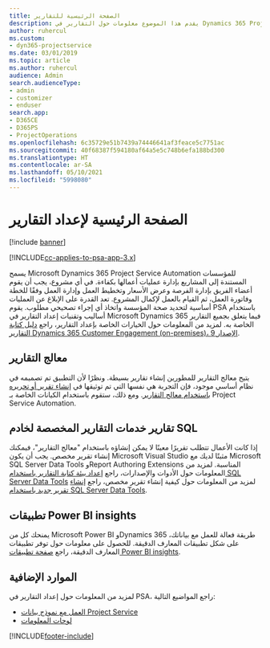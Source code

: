 ```yaml
---
title: الصفحة الرئيسية للتقارير
description: يقدم هذا الموضوع معلومات حول التقارير في Dynamics 365 Project Service Automation.
author: ruhercul
ms.custom:
- dyn365-projectservice
ms.date: 03/01/2019
ms.topic: article
ms.author: ruhercul
audience: Admin
search.audienceType:
- admin
- customizer
- enduser
search.app:
- D365CE
- D365PS
- ProjectOperations
ms.openlocfilehash: 6c35729e51b7439a74446641af3feace5c7751ac
ms.sourcegitcommit: 40f68387f594180af64a5e5c748b6efa188bd300
ms.translationtype: HT
ms.contentlocale: ar-SA
ms.lasthandoff: 05/10/2021
ms.locfileid: "5998080"
---
```

# <a name="reporting-home-page"></a>الصفحة الرئيسية لإعداد التقارير

[!include [banner](../includes/psa-now-project-operations.md)]

[!INCLUDE[cc-applies-to-psa-app-3.x](../includes/cc-applies-to-psa-app-3x.md)]

يسمح Microsoft Dynamics 365 Project Service Automation للمؤسسات المستندة إلى المشاريع بإدارة عمليات أعمالها بكفاءة. في أي مشروع، يجب أن يقوم أعضاء الفريق بإدارة الفرصة وعرض الأسعار وتخطيط العمل وإدارة العمل وفقًا للخطة وفاتورة العمل، ثم القيام بالعمل لإكمال المشروع. تعد القدرة على الإبلاغ عن العمليات أساسية لتحديد صحة المؤسسة واتخاذ أي إجراء تصحيحي مطلوب. يقوم PSA باستخدام أساليب وتقنيات إعداد التقارير في Microsoft Dynamics 365 فيما يتعلق بجميع التقارير الخاصة به. لمزيد من المعلومات حول الخيارات الخاصة بإعداد التقارير، راجع [دليل كتابة التقارير Dynamics 365 Customer Engagement (on-premises)، الإصدار 9](/dynamics365/customerengagement/on-premises/analytics/reporting-analytics-with-dynamics-365).

## <a name="report-wizard"></a>معالج التقارير

يتيح معالج التقارير للمطورين إنشاء تقارير بسيطة. ونظرًا لأن التطبيق تم تصميمه في نظام أساسي موجود، فإن التجربة هي نفسها التي تم توثيقها في [إنشاء تقرير أو تحريره باستخدام معالج التقارير](/dynamics365/customerengagement/on-premises/basics/create-edit-copy-report-wizard). ومع ذلك، ستقوم باستخدام الكيانات الخاصة بـ Project Service Automation.

## <a name="custom-sql-server-reporting-services-reports"></a>تقارير خدمات التقارير المخصصة لخادم SQL

إذا كانت الأعمال تتطلب تقريرًا معينًا لا يمكن إنشاؤه باستخدام "معالج التقارير"، فيمكنك إنشاء تقرير مخصص. يجب أن يكون Microsoft Visual Studio مثبتًا لديك مع Microsoft SQL Server Data Tools وReport Authoring Extensions المناسبة. لمزيد من المعلومات حول الأدوات والإصدارات، راجع [إعداد بيئة كتابة التقارير باستخدام SQL Server Data Tools](/dynamics365/customerengagement/on-premises/analytics/report-writing-environment-using-sql-server-data-tools) لمزيد من المعلومات حول كيفية إنشاء تقرير مخصص، راجع [إنشاء تقرير جديد باستخدام SQL Server Data Tools](/dynamics365/customerengagement/on-premises/analytics/create-a-new-report-using-sql-server-data-tools).

## <a name="power-bi-insights-apps"></a>تطبيقات Power BI insights 

يمنحك كل من Microsoft Power BI وDynamics 365 طريقة فعالة للعمل مع بياناتك، على شكل تطبيقات المعارف الدقيقة. للحصول على معلومات حول توفر تطبيقات المعارف الدقيقة، راجع [صفحة تطبيقات Power BI insights](https://powerbi.microsoft.com/power-bi-insights-apps/).


## <a name="additional-resources"></a>الموارد الإضافية
لمزيد من المعلومات حول إعداد التقارير في PSA، راجع المواضيع التالية:

- [العمل مع نموذج بيانات Project Service](reports-working-project-service-data-model.md)
- [لوحات المعلومات](reports-dashboards.md)



[!INCLUDE[footer-include](../includes/footer-banner.md)]
